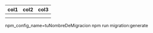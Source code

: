 | col1 | col2 | col3 |
| ---- | ---- | ---- |
|      |      |      |
|      |      |      |s
npm_config_name=tuNombreDeMigracion npm run migration:generate